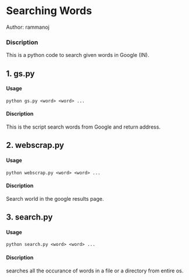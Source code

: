 # Searching Words
Author: rammanoj

### Discription
This is a python code to search given words in Google (IN).

## 1. gs.py
	
#### Usage

```
python gs.py <word> <word> ...
```

#### Discription
This is the script search words from Google and return address. 

## 2. webscrap.py
#### Usage
```
python webscrap.py <word> <word> ...
```
#### Discription
Search world in the google results page.

## 3. search.py
#### Usage
```
python search.py <word> <word> ...
```
#### Discription
searches all the occurance of words in a file or a directory from entire os.

